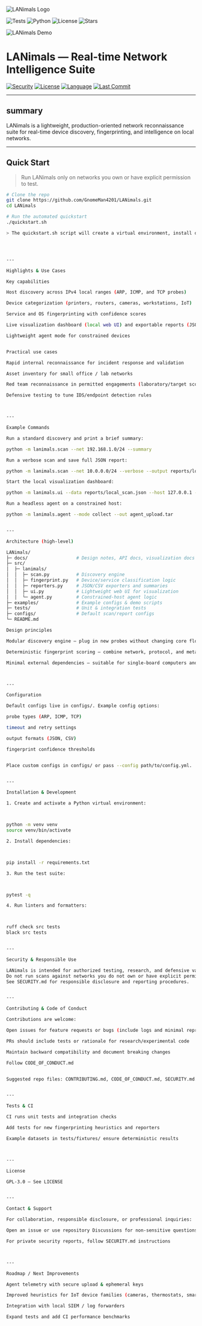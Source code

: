 ![LANimals Logo](.github/branding/logo.png)

![Tests](https://github.com/GnomeMan4201/LANimals/workflows/Tests/badge.svg) ![Python](https://img.shields.io/badge/python-3.8+-blue.svg) ![License](https://img.shields.io/badge/license-MIT-green.svg) ![Stars](https://img.shields.io/github/stars/GnomeMan4201/LANimals?style=social)


![LANimals Demo](.github/branding/demo.png)

# LANimals — Real-time Network Intelligence Suite

[![Security](https://img.shields.io/badge/Security-Audited-green.svg)](SECURITY.md)
[![License](https://img.shields.io/badge/license-GPL--3.0-lightgrey?style=flat)](LICENSE)
[![Language](https://img.shields.io/github/languages/top/GnomeMan4201/LANimals?style=flat)](https://github.com/GnomeMan4201/LANimals)
[![Last Commit](https://img.shields.io/github/last-commit/GnomeMan4201/LANimals?style=flat)](https://github.com/GnomeMan4201/LANimals/commits/main)

---

## summary
LANimals is a lightweight, production-oriented network reconnaissance suite for real-time device discovery, fingerprinting, and intelligence on local networks.

---

## Quick Start 
> Run LANimals only on networks you own or have explicit permission to test.

```bash
# Clone the repo
git clone https://github.com/GnomeMan4201/LANimals.git
cd LANimals

# Run the automated quickstart
./quickstart.sh

> The quickstart.sh script will create a virtual environment, install dependencies, and run a demo scan on a safe local subnet.




---

Highlights & Use Cases

Key capabilities

Host discovery across IPv4 local ranges (ARP, ICMP, and TCP probes)

Device categorization (printers, routers, cameras, workstations, IoT)

Service and OS fingerprinting with confidence scores

Live visualization dashboard (local web UI) and exportable reports (JSON/CSV)

Lightweight agent mode for constrained devices


Practical use cases

Rapid internal reconnaissance for incident response and validation

Asset inventory for small office / lab networks

Red team reconnaissance in permitted engagements (laboratory/target scope)

Defensive testing to tune IDS/endpoint detection rules



---

Example Commands

Run a standard discovery and print a brief summary:

python -m lanimals.scan --net 192.168.1.0/24 --summary

Run a verbose scan and save full JSON report:

python -m lanimals.scan --net 10.0.0.0/24 --verbose --output reports/local_scan.json

Start the local visualization dashboard:

python -m lanimals.ui --data reports/local_scan.json --host 127.0.0.1 --port 8080

Run a headless agent on a constrained host:

python -m lanimals.agent --mode collect --out agent_upload.tar


---

Architecture (high-level)

LANimals/
├─ docs/                  # Design notes, API docs, visualization docs
├─ src/
│  ├─ lanimals/
│  │  ├─ scan.py          # Discovery engine
│  │  ├─ fingerprint.py   # Device/service classification logic
│  │  ├─ reporters.py     # JSON/CSV exporters and summaries
│  │  ├─ ui.py            # Lightweight web UI for visualization
│  │  └─ agent.py         # Constrained-host agent logic
├─ examples/              # Example configs & demo scripts
├─ tests/                 # Unit & integration tests
├─ configs/               # Default scan/report configs
└─ README.md

Design principles

Modular discovery engine — plug in new probes without changing core flow

Deterministic fingerprint scoring — combine network, protocol, and metadata signals into explainable confidence levels

Minimal external dependencies — suitable for single-board computers and VM-based labs



---

Configuration

Default configs live in configs/. Example config options:

probe types (ARP, ICMP, TCP)

timeout and retry settings

output formats (JSON, CSV)

fingerprint confidence thresholds


Place custom configs in configs/ or pass --config path/to/config.yml.


---

Installation & Development

1. Create and activate a Python virtual environment:



python -m venv venv
source venv/bin/activate

2. Install dependencies:



pip install -r requirements.txt

3. Run the test suite:



pytest -q

4. Run linters and formatters:



ruff check src tests
black src tests


---

Security & Responsible Use

LANimals is intended for authorized testing, research, and defensive validation only.
Do not run scans against networks you do not own or have explicit permission to test.
See SECURITY.md for responsible disclosure and reporting procedures.


---

Contributing & Code of Conduct

Contributions are welcome:

Open issues for feature requests or bugs (include logs and minimal repro steps)

PRs should include tests or rationale for research/experimental code

Maintain backward compatibility and document breaking changes

Follow CODE_OF_CONDUCT.md


Suggested repo files: CONTRIBUTING.md, CODE_OF_CONDUCT.md, SECURITY.md.


---

Tests & CI

CI runs unit tests and integration checks

Add tests for new fingerprinting heuristics and reporters

Example datasets in tests/fixtures/ ensure deterministic results



---

License

GPL-3.0 — See LICENSE


---

Contact & Support

For collaboration, responsible disclosure, or professional inquiries:

Open an issue or use repository Discussions for non-sensitive questions

For private security reports, follow SECURITY.md instructions



---

Roadmap / Next Improvements

Agent telemetry with secure upload & ephemeral keys

Improved heuristics for IoT device families (cameras, thermostats, smart appliances)

Integration with local SIEM / log forwarders

Expand tests and add CI performance benchmarks
